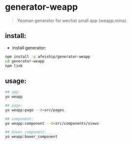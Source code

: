 # generator-weapp 
> Yeoman generator for wechat small app (weapp,mina).

## install:
+ install generator:
```bash
npm install -g afeiship/generator-weapp 
cd generator-weapp
npm link
```


## usage:
```bash
## app:
yo weapp

## page:
yo weapp:page --d=src/pages

## component:
yo weapp:component --d=src/components/views

## bower_component:
yo weapp:bower_component
```
